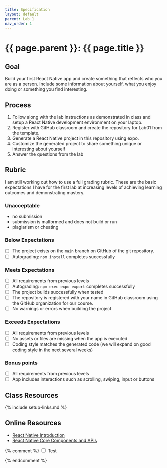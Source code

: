 ```yaml
---
title: Specification
layout: default
parent: Lab 1
nav_order: 1
---
```


# {{ page.parent }}: {{ page.title }}

## Goal

Build your first React Native app and create something that reflects who you are
as a person. Include some information about yourself, what you enjoy doing or
something you find interesting.

## Process

1. Follow along with the lab instructions as demonstrated in class and setup a
   React Native development environment on your laptop.
2. Register with GitHub classroom and create the repository for Lab01 from the
   template.
3. Generate a React Native project in this repository using expo.
4. Customize the generated project to share something unique or interesting
   about yourself
5. Answer the questions from the lab

## Rubric

I am still working out how to use a full grading rubric. These are the basic
expectations I have for the first lab at increasing levels of achieving learning
outcomes and demonstrating mastery.

### Unacceptable

- no submission
- submission is malformed and does not build or run
- plagiarism or cheating

### Below Expectations

- [ ] The project exists on the `main` branch on GitHub of the git repository.
- [ ] Autograding: `npm install` completes successfully

### Meets Expectations

- [ ] All requirements from previous levels
- [ ] Autograding: `npm exec expo export` completes successfully
- [ ] The project builds successfully when tested
- [ ] The repository is registered with your name in GitHub classroom using the
  GitHub organization for our course.
- [ ] No warnings or errors when building the project

### Exceeds Expectations

- [ ] All requirements from previous levels
- [ ] No assets or files are missing when the app is executed
- [ ] Coding style matches the generated code (we will expand on good coding
  style in the next several weeks)

### Bonus points

- [ ] All requirements from previous levels
- [ ] App includes interactions such as scrolling, swiping, input or buttons

## Class Resources

{% include setup-links.md %}

## Online Resources

- [React Native Introduction](https://reactnative.dev/docs/getting-started)
- [React Native Core Components and APIs](https://reactnative.dev/docs/components-and-apis)


{% comment %}
<input type="checkbox" id="test" /> <label for="test">Test</label>


<script>
var Thingy = function () {}

Thingy.prototype.setState = function(state) {
  localStorage.setItem('checked', state);
}

Thingy.prototype.getState = function() {
  return localStorage.getItem('checked');
}

function init() {
  var app = new App();
  var state = app.getState();
  var checkbox = document.querySelector('#test');

  if (state == 'true') {
    checkbox.checked = true;
  }

  checkbox.addEventListener('click', function() {
      app.setState(checkbox.checked);
  });
}

init();
</script>

{% endcomment %}

